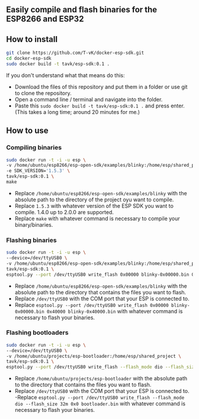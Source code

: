 ## Easily compile and flash binaries for the ESP8266 and ESP32

## How to install

``` bash
git clone https://github.com/T-vK/docker-esp-sdk.git
cd docker-esp-sdk
sudo docker build -t tavk/esp-sdk:0.1 .
```

If you don't understand what that means do this:

 - Download the files of this repository and put them in a folder or use git to clone the repository.
 - Open a command line / terminal and navigate into the folder.
 - Paste this `sudo docker build -t tavk/esp-sdk:0.1 .` and press enter. (This takes a long time; around 20 minutes for me.)


## How to use

### Compiling binaries

``` bash
sudo docker run -t -i -u esp \
-v /home/ubuntu/esp8266/esp-open-sdk/examples/blinky:/home/esp/shared_project \
-e SDK_VERSION='1.5.3' \
tavk/esp-sdk:0.1 \
make
```

 - Replace `/home/ubuntu/esp8266/esp-open-sdk/examples/blinky` with the absolute path to the directory of the project oyu want to compile.
 - Replace `1.5.3` with whatever version of the ESP SDK you want to compile. 1.4.0 up to 2.0.0 are supported.
 - Replace `make` with whatever command is necessary to compile your binary/binaries.


### Flashing binaries

``` bash
sudo docker run -t -i -u esp \
--device=/dev/ttyUSB0 \
-v /home/ubuntu/esp8266/esp-open-sdk/examples/blinky:/home/esp/shared_project \
tavk/esp-sdk:0.1 \
esptool.py --port /dev/ttyUSB0 write_flash 0x00000 blinky-0x00000.bin 0x40000 blinky-0x40000.bin
```

 - Replace `/home/ubuntu/esp8266/esp-open-sdk/examples/blinky` with the absolute path to the directory that contains the files you want to flash.
 - Replace `/dev/ttyUSB0` with the COM port that your ESP is connected to.
 - Replace `esptool.py --port /dev/ttyUSB0 write_flash 0x00000 blinky-0x00000.bin 0x40000 blinky-0x40000.bin` with whatever command is necessary to flash your binaries.


### Flashing bootloaders

``` bash
sudo docker run -t -i -u esp \
--device=/dev/ttyUSB0 \
-v /home/ubuntu/projects/esp-bootloader:/home/esp/shared_project \
tavk/esp-sdk:0.1 \
esptool.py --port /dev/ttyUSB0 write_flash --flash_mode dio --flash_size 32m 0x0 bootloader.bin
```

 - Replace `/home/ubuntu/projects/esp-bootloader` with the absolute path to the directory that contains the files you want to flash.
 - Replace `/dev/ttyUSB0` with the COM port that your ESP is connected to.
 -Replace `esptool.py --port /dev/ttyUSB0 write_flash --flash_mode dio --flash_size 32m 0x0 bootloader.bin` with whatever command is necessary to flash your binaries.
